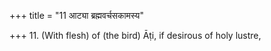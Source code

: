+++
title = "11 आट्या ब्रह्मवर्चसकामस्य"

+++
11. (With flesh) of (the bird) Āṭi, if desirous of holy lustre,
